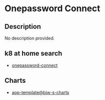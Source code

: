 # Onepassword Connect

## Description

No description provided.

## k8 at home search

- [onepassword-connect](https://nanne.dev/k8s-at-home-search/#/onepassword-connect)

## Charts

- [app-template@bjw-s-charts](https://bjw-s.github.io/helm-charts/)
